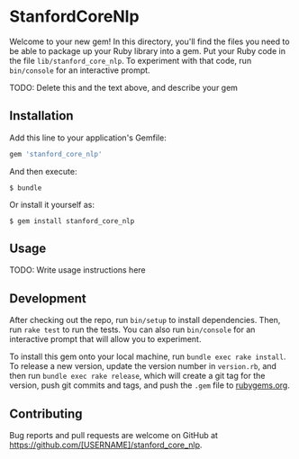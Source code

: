 # StanfordCoreNlp

Welcome to your new gem! In this directory, you'll find the files you need to be able to package up your Ruby library into a gem. Put your Ruby code in the file `lib/stanford_core_nlp`. To experiment with that code, run `bin/console` for an interactive prompt.

TODO: Delete this and the text above, and describe your gem

## Installation

Add this line to your application's Gemfile:

```ruby
gem 'stanford_core_nlp'
```

And then execute:

    $ bundle

Or install it yourself as:

    $ gem install stanford_core_nlp

## Usage

TODO: Write usage instructions here

## Development

After checking out the repo, run `bin/setup` to install dependencies. Then, run `rake test` to run the tests. You can also run `bin/console` for an interactive prompt that will allow you to experiment.

To install this gem onto your local machine, run `bundle exec rake install`. To release a new version, update the version number in `version.rb`, and then run `bundle exec rake release`, which will create a git tag for the version, push git commits and tags, and push the `.gem` file to [rubygems.org](https://rubygems.org).

## Contributing

Bug reports and pull requests are welcome on GitHub at https://github.com/[USERNAME]/stanford_core_nlp.

